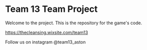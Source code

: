 # Team 13 Team Project
Welcome to the project.
This is the repository for the game's code.

https://thecleansing.wixsite.com/team13

Follow us on instagram @team13_aston
